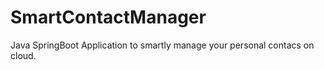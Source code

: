# SmartContactManager
Java SpringBoot Application to smartly manage your personal contacs on cloud.
